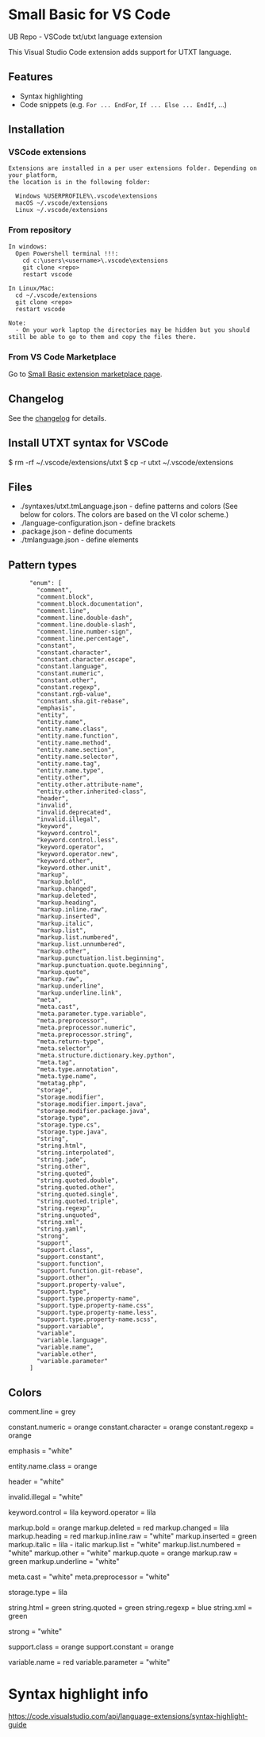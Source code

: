 # Small Basic for VS Code
UB Repo - VSCode txt/utxt language extension

This Visual Studio Code extension adds support for UTXT language.

## Features

- Syntax highlighting
- Code snippets (e.g. `For ... EndFor`, `If ... Else ... EndIf`, ...)

## Installation

### VSCode extensions

```
Extensions are installed in a per user extensions folder. Depending on your platform,
the location is in the following folder:

  Windows %USERPROFILE%\.vscode\extensions
  macOS ~/.vscode/extensions
  Linux ~/.vscode/extensions
```

### From repository

```
In windows:
  Open Powershell terminal !!!:
    cd c:\users\<username>\.vscode\extensions
    git clone <repo>
    restart vscode

In Linux/Mac:
  cd ~/.vscode/extensions
  git clone <repo>
  restart vscode

Note:
  - On your work laptop the directories may be hidden but you should still be able to go to them and copy the files there.
```

### From VS Code Marketplace

Go to [Small Basic extension marketplace page](https://marketplace.visualstudio.com/items?itemName=alxnull.vscode-smallbasic).

## Changelog

See the [changelog](CHANGELOG.md) for details.

## Install UTXT syntax for VSCode

  $ rm -rf ~/.vscode/extensions/utxt
  $ cp -r utxt ~/.vscode/extensions

## Files

  * ./syntaxes/utxt.tmLanguage.json     - define patterns and colors (See below for colors. The colors are based on the VI color scheme.)
  * ./language-configuration.json       - define brackets
  * .package.json                       - define documents
  * ./tmlanguage.json                   - define elements

## Pattern types

          "enum": [
            "comment",
            "comment.block",
            "comment.block.documentation",
            "comment.line",
            "comment.line.double-dash",
            "comment.line.double-slash",
            "comment.line.number-sign",
            "comment.line.percentage",
            "constant",
            "constant.character",
            "constant.character.escape",
            "constant.language",
            "constant.numeric",
            "constant.other",
            "constant.regexp",
            "constant.rgb-value",
            "constant.sha.git-rebase",
            "emphasis",
            "entity",
            "entity.name",
            "entity.name.class",
            "entity.name.function",
            "entity.name.method",
            "entity.name.section",
            "entity.name.selector",
            "entity.name.tag",
            "entity.name.type",
            "entity.other",
            "entity.other.attribute-name",
            "entity.other.inherited-class",
            "header",
            "invalid",
            "invalid.deprecated",
            "invalid.illegal",
            "keyword",
            "keyword.control",
            "keyword.control.less",
            "keyword.operator",
            "keyword.operator.new",
            "keyword.other",
            "keyword.other.unit",
            "markup",
            "markup.bold",
            "markup.changed",
            "markup.deleted",
            "markup.heading",
            "markup.inline.raw",
            "markup.inserted",
            "markup.italic",
            "markup.list",
            "markup.list.numbered",
            "markup.list.unnumbered",
            "markup.other",
            "markup.punctuation.list.beginning",
            "markup.punctuation.quote.beginning",
            "markup.quote",
            "markup.raw",
            "markup.underline",
            "markup.underline.link",
            "meta",
            "meta.cast",
            "meta.parameter.type.variable",
            "meta.preprocessor",
            "meta.preprocessor.numeric",
            "meta.preprocessor.string",
            "meta.return-type",
            "meta.selector",
            "meta.structure.dictionary.key.python",
            "meta.tag",
            "meta.type.annotation",
            "meta.type.name",
            "metatag.php",
            "storage",
            "storage.modifier",
            "storage.modifier.import.java",
            "storage.modifier.package.java",
            "storage.type",
            "storage.type.cs",
            "storage.type.java",
            "string",
            "string.html",
            "string.interpolated",
            "string.jade",
            "string.other",
            "string.quoted",
            "string.quoted.double",
            "string.quoted.other",
            "string.quoted.single",
            "string.quoted.triple",
            "string.regexp",
            "string.unquoted",
            "string.xml",
            "string.yaml",
            "strong",
            "support",
            "support.class",
            "support.constant",
            "support.function",
            "support.function.git-rebase",
            "support.other",
            "support.property-value",
            "support.type",
            "support.type.property-name",
            "support.type.property-name.css",
            "support.type.property-name.less",
            "support.type.property-name.scss",
            "support.variable",
            "variable",
            "variable.language",
            "variable.name",
            "variable.other",
            "variable.parameter"
          ]

## Colors

  comment.line       = grey

  constant.numeric   = orange
  constant.character = orange
  constant.regexp    = orange

  emphasis           = "white"

  entity.name.class  = orange

  header             = "white"

  invalid.illegal    = "white"

  keyword.control    = lila
  keyword.operator   = lila

  markup.bold        = orange
  markup.deleted     = red
  markup.changed     = lila
  markup.heading     = red
  markup.inline.raw  = "white"
  markup.inserted    = green
  markup.italic      = lila - italic
  markup.list        = "white"
  markup.list.numbered = "white"
  markup.other       = "white"
  markup.quote       = orange
  markup.raw         = green
  markup.underline   = "white"

  meta.cast          = "white"
  meta.preprocessor  = "white"

  storage.type       = lila

  string.html        = green
  string.quoted      = green
  string.regexp      = blue
  string.xml         = green

  strong             = "white"

  support.class      = orange
  support.constant   = orange

  variable.name      = red
  variable.parameter = "white"



# Syntax highlight info

https://code.visualstudio.com/api/language-extensions/syntax-highlight-guide

